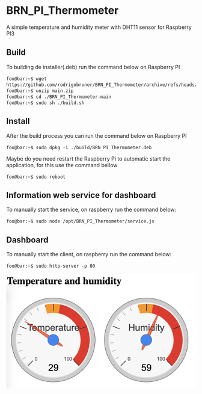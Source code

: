# BRN_PI_Thermometer

A simple temperature and humidity meter with DHT11 sensor for Raspberry PI3

## Build

To building de installer(.deb) run the command below on Raspberry PI

```console
foo@bar:~$ wget https://github.com/rodrigobruner/BRN_PI_Thermometer/archive/refs/heads/main.zip
foo@bar:~$ unzip main.zip
foo@bar:~$ cd ./BRN_PI_Thermometer-main
foo@bar:~$ sudo sh ./build.sh
```

## Install

After the build process you can run the command below on Raspberry PI

```console
foo@bar:~$ sudo dpkg -i ./build/BRN_PI_Thermometer.deb
```
Maybe do you need restart the Raspberry Pi to automatic start the application, for this use the command bellow

```console
foo@bar:~$ sudo reboot
```

## Information web service for dashboard

To manually start the service, on raspberry run the command below:

```console
foo@bar:~$ sudo node /opt/BRN_PI_Thermometer/service.js
```
## Dashboard

To manually start the client, on raspberry run the command below:

```console
foo@bar:~$ sudo http-server -p 80 
```


![Dashboard](doc/BRN_PI_Thermometer.png)
